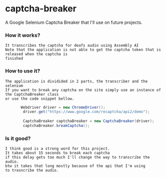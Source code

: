 # captcha-breaker
A Google Selenium Captcha Breaker that I'll use on future projects.

### How it works?
    It transcribes the captcha for deafs audio using Assembly AI
    Note that the application is not able to get the captcha token that is released when the captcha is 
    finished

### How to use it?
    The application is dividided in 2 parts, the transcriber and the selenium
    If you want to break any captcha on the site simply use an instance of the CaptchaBreaker class
    or use the code snippet bellow.
    
```java
       Webdriver driver = new ChromeDriver();
        driver.get("https://www.google.com/recaptcha/api2/demo");
   
        CaptchaBreaker captchaBreaker = new CaptchaBreaker(driver);
        captchaBreaker.breakCaptcha();
```
### Is it good?
    I think good is a strong word for this project.
    It takes about 15 seconds to break each captcha
    if this delay gets too much I'll change the way to transcribe the audio.
    btw it takes that long mostly because of the api that I'm using 
    to trasncribe the audio.
